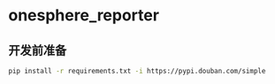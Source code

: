 # onesphere_reporter


## 开发前准备
```bash
pip install -r requirements.txt -i https://pypi.douban.com/simple

```
